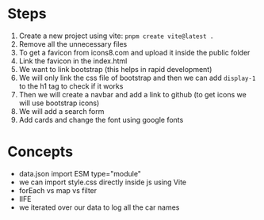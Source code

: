 # Steps

1. Create a new project using vite: `pnpm create vite@latest .`
2. Remove all the unnecessary files
3. To get a favicon from icons8.com and upload it inside the public folder
4. Link the favicon in the index.html
5. We want to link bootstrap (this helps in rapid development)
6. We will only link the css file of bootstrap and then we can add `display-1`
   to the h1 tag to check if it works
7. Then we will create a navbar and add a link to github (to get icons we will use bootstrap icons)
8. We will add a search form
9. Add cards and change the font using google fonts

# Concepts

- data.json import ESM type="module"
- we can import style.css directly inside js using Vite
- forEach vs map vs filter
- IIFE
- we iterated over our data to log all the car names
